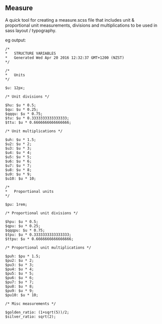 ## Measure
A quick tool for creating a measure.scss file that includes unit & proportional unit measurements, divisions and multiplications to be used in sass layout / typography.

eg output:

```
/*
*   STRUCTURE VARIABLES
*   Generated Wed Apr 20 2016 12:32:37 GMT+1200 (NZST)
*/

/*
*   Units
*/

$u: 12px;

/* Unit divisions */

$hu: $u * 0.5;
$qu: $u * 0.25;
$qqqu: $u * 0.75;
$tu: $u * 0.3333333333333333;
$ttu: $u * 0.6666666666666666;

/* Unit multiplications */

$uh: $u * 1.5;
$u2: $u * 2;
$u3: $u * 3;
$u4: $u * 4;
$u5: $u * 5;
$u6: $u * 6;
$u7: $u * 7;
$u8: $u * 8;
$u9: $u * 9;
$u10: $u * 10;

/*
*   Proportional units
*/

$pu: 1rem;

/* Proportional unit divisions */

$hpu: $u * 0.5;
$qpu: $u * 0.25;
$qqqpu: $u * 0.75;
$tpu: $u * 0.3333333333333333;
$ttpu: $u * 0.6666666666666666;

/* Proportional unit multiplications */

$puh: $pu * 1.5;
$pu2: $u * 2;
$pu3: $u * 3;
$pu4: $u * 4;
$pu5: $u * 5;
$pu6: $u * 6;
$pu7: $u * 7;
$pu8: $u * 8;
$pu9: $u * 9;
$pu10: $u * 10;

/* Misc measurements */

$golden_ratio: (1+sqrt(5))/2;
$silver_ratio: sqrt(2);


```
